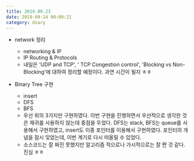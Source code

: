 ```yaml
---
title: 2019.09.23
date: 2019-09-24 00:09:21
category: diary
---
```


* network 정리
  * networking & IP
  * IP Routing & Protocols
  * 내일은 'UDP and TCP', ' TCP Congestion control', 'Blocking vs Non-Blocking'에 대하여 정리할 예정이다. 과연 시간이 될지 ㅎㅎ

* Binary Tree 구현
  * insert
  * DFS
  * BFS
  * 우선 위의 3가지만 구현하였다. 이번 구현을 진행하면서 우선적으로 생각한 것은 재귀를 사용하지 않는데 중점을 두었다. DFS는 stack, BFS는 queue를 사용해서 구현하였고, insert도 이중 포인터를 이용해서 구현하였다. 포인터의 개념을 잠시 잊었는데, 이번 계기로 다시 떠올릴 수 있었다.
  * 소스코드는 잘 짜진 못했지만 알고리즘 적으로나 가시적으로는 잘 짠 것 같다. 진심 ㅎㅎ